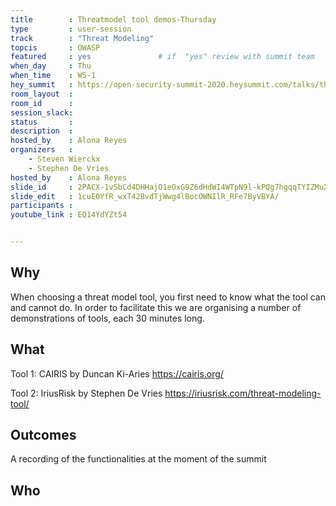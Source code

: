 ```yaml
---
title        : Threatmodel tool demos-Thursday
type         : user-session
track        : "Threat Modeling"
topcis       : OWASP
featured     : yes               # if  "yes" review with summit team
when_day     : Thu
when_time    : WS-1
hey_summit   : https://open-security-summit-2020.heysummit.com/talks/threatmodel-tool-demos/
room_layout  :
room_id      : 
session_slack: 
status       : 
description  :
hosted_by    : Alona Reyes
organizers   :
    - Steven Wierckx
    - Stephen De Vries
hosted_by    : Alona Reyes
slide_id     : 2PACX-1vSbCd4DHHajO1eOxG9Z6dHdWI4WTpN9l-kPQg7hgqqTYIZMuXkId4neqUpu1YaPez-hcJOjO-vKvd6N/
slide_edit   : 1cuEOYfR_wxT42BvdTjWwg4lBocOWNIlR_RFe7ByVBYA/
participants :
youtube_link : EQ14YdYZt54


---
```


## Why
When choosing a threat model tool, you first need to know what the tool can and cannot do. In order to facilitate this we are organising a number of demonstrations of tools, each 30 minutes long.

## What
Tool 1: CAIRIS by Duncan Ki-Aries
https://cairis.org/

Tool 2: IriusRisk by Stephen De Vries
https://iriusrisk.com/threat-modeling-tool/


## Outcomes
A recording of the functionalities at the moment of the summit

## Who
